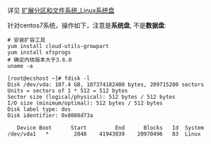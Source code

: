 
详见 [扩展分区和文件系统_Linux系统盘][1]

针对centos7系统，操作如下，注意是**系统盘**, 不是**数据盘**:

```
# 安装扩容工具
yum install cloud-utils-growpart
yum install xfsprogs
# 确定内核版本大于3.6.0
uname -a 
```

```
[root@ecshost ~]# fdisk -l
Disk /dev/vda: 107.4 GB, 107374182400 bytes, 209715200 sectors
Units = sectors of 1 * 512 = 512 bytes
Sector size (logical/physical): 512 bytes / 512 bytes
I/O size (minimum/optimal): 512 bytes / 512 bytes
Disk label type: dos
Disk identifier: 0x0008d73a

   Device Boot      Start         End      Blocks   Id  System
/dev/vda1   *        2048    41943039    20970496   83  Linux
```
```

```


[1]: https://help.aliyun.com/document_detail/111738.html?spm=a2c4g.11186623.6.789.e7b91b251yWyb6
<!--stackedit_data:
eyJoaXN0b3J5IjpbMTA0NzEzMDQ2XX0=
-->
